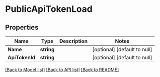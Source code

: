 # PublicApiTokenLoad

## Properties
Name | Type | Description | Notes
------------ | ------------- | ------------- | -------------
**Name** | **string** |  | [optional] [default to null]
**ApiTokenId** | **string** |  | [optional] [default to null]

[[Back to Model list]](../README.md#documentation-for-models) [[Back to API list]](../README.md#documentation-for-api-endpoints) [[Back to README]](../README.md)


